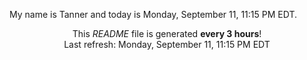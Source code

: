 My name is Tanner and today is Monday, September 11, 11:15 PM EDT.

<p align="center">This <i>README</i> file is generated <b>every 3 hours</b>!</br>Last refresh: Monday, September 11, 11:15 PM EDT<br /></p>
